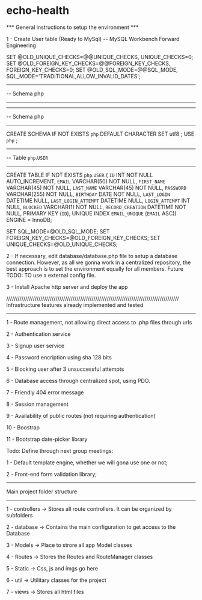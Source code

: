 # echo-health

*** General instructions to setup the environment *** 

1 - Create User table (Ready to MySql)
-- MySQL Workbench Forward Engineering

SET @OLD_UNIQUE_CHECKS=@@UNIQUE_CHECKS, UNIQUE_CHECKS=0;
SET @OLD_FOREIGN_KEY_CHECKS=@@FOREIGN_KEY_CHECKS, FOREIGN_KEY_CHECKS=0;
SET @OLD_SQL_MODE=@@SQL_MODE, SQL_MODE='TRADITIONAL,ALLOW_INVALID_DATES';

-- -----------------------------------------------------
-- Schema php
-- -----------------------------------------------------

-- -----------------------------------------------------
-- Schema php
-- -----------------------------------------------------
CREATE SCHEMA IF NOT EXISTS `php` DEFAULT CHARACTER SET utf8 ;
USE `php` ;

-- -----------------------------------------------------
-- Table `php`.`USER`
-- -----------------------------------------------------
CREATE TABLE IF NOT EXISTS `php`.`USER` (
  `ID` INT NOT NULL AUTO_INCREMENT,
  `EMAIL` VARCHAR(50) NOT NULL,
  `FIRST_NAME` VARCHAR(45) NOT NULL,
  `LAST_NAME` VARCHAR(45) NOT NULL,
  `PASSWORD` VARCHAR(255) NOT NULL,
  `BIRTHDAY` DATE NOT NULL,
  `LAST_LOGIN` DATETIME NULL,
  `LAST_LOGIN_ATTEMPT` DATETIME NULL,
  `LOGIN_ATTEMPT` INT NULL,
  `BLOCKED` VARCHAR(1) NOT NULL,
  `RECORD_CREATION` DATETIME NOT NULL,
  PRIMARY KEY (`ID`),
  UNIQUE INDEX `EMAIL_UNIQUE` (`EMAIL` ASC))
ENGINE = InnoDB;


SET SQL_MODE=@OLD_SQL_MODE;
SET FOREIGN_KEY_CHECKS=@OLD_FOREIGN_KEY_CHECKS;
SET UNIQUE_CHECKS=@OLD_UNIQUE_CHECKS;

2 - If necessary, edit database/database.php file to setup a database connection. However, as
all we gonna work in a centralized repository, the best approach is to set the environment equally for all members. Future TODO: TO use a external config file.

3 - Install Apache http server and deploy the app


///////////////////////////////////////////////////////////////////////////////////////////
Infrastructure features already implemented and tested
*******************************************************************************************

1 - Route management, not allowing direct access to .php files through urls

2 - Authentication service

3 - Signup user service

4 - Password encription using sha 128 bits

5 - Blocking user after 3 unsuccessful attempts

6 - Database access through centralized spot, using PDO.

7 - Friendly 404 error message

8 - Session management

9 - Availability of public routes (not requiring authentication)

10 - Boostrap

11 - Bootstrap date-picker library


Todo: Define through next group meetings:

1 - Default template engine, whether we will gona use one or not;

2 - Front-end form validation library;

*******************************************************************************************
Main project folder structure
*******************************************************************************************

1 - controllers -> Stores all route controllers. It can be organized by subfolders

2 - database -> Contains the main configuration to get access to the Database

3 - Models -> Place to strore all app Model classes

4 - Routes -> Stores the Routes and RouteManager classes

5 - Static -> Css, js and imgs go here

6 - util -> Utilitary classes for the project

7 - views -> Stores all html files

